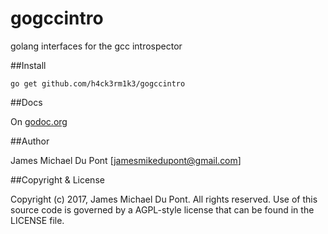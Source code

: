 # gogccintro
golang interfaces for the gcc introspector

[godoc.org]: http://godoc.org/github.com/h4ck3rm1k3/gogccintro "godoc.org"

##Install

    go get github.com/h4ck3rm1k3/gogccintro

##Docs

On [godoc.org][]

##Author

James Michael Du Pont [jamesmikedupont@gmail.com]

##Copyright & License

Copyright (c) 2017, James Michael Du Pont.
All rights reserved.
Use of this source code is governed by a AGPL-style license that can be
found in the LICENSE file.
